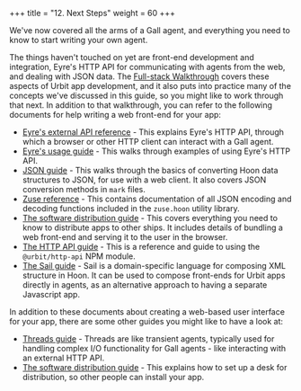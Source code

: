 +++
title = "12. Next Steps"
weight = 60
+++

We've now covered all the arms of a Gall agent, and everything you need to know
to start writing your own agent.

The things haven't touched on yet are front-end development and integration,
Eyre's HTTP API for communicating with agents from the web, and dealing with
JSON data. The [Full-stack Walkthrough](/courses/app-school-full-stack)
covers these aspects of Urbit app development, and it also puts into practice
many of the concepts we've discussed in this guide, so you might like to work
through that next. In addition to that walkthrough, you can refer to the
following documents for help writing a web front-end for your app:

- [Eyre's external API reference](/system/kernel/eyre/reference/external-api-ref) - This
  explains Eyre's HTTP API, through which a browser or other HTTP client can
  interact with a Gall agent.
- [Eyre's usage guide](/system/kernel/eyre/guides/guide) - This walks through examples of
  using Eyre's HTTP API.
- [JSON guide](/language/hoon/guides/json-guide/) - This walks through the basics of
  converting Hoon data structures to JSON, for use with a web client. It also
  covers JSON conversion methods in `mark` files.
- [Zuse reference](/language/hoon/reference/zuse) - This contains
  documentation of all JSON encoding and decoding functions included in the
  `zuse.hoon` utility library.
- [The software distribution guide](/userspace/apps/guides/software-distribution) - This covers
  everything you need to know to distribute apps to other ships. It includes
  details of bundling a web front-end and serving it to the user in the browser.
- [The HTTP API guide](/tools/http-api-guide) - This is a reference
  and guide to using the `@urbit/http-api` NPM module.
- [The Sail guide](/language/hoon/guides/sail) - Sail is a domain-specific language
  for composing XML structure in Hoon. It can be used to compose front-ends for
  Urbit apps directly in agents, as an alternative approach to having a
  separate Javascript app.

In addition to these documents about creating a web-based user interface for
your app, there are some other guides you might like to have a look at:

- [Threads guide](/userspace/threads/tutorials/basics/fundamentals) - Threads are like transient
  agents, typically used for handling complex I/O functionality for Gall
  agents - like interacting with an external HTTP API.
- [The software distribution guide](/userspace/apps/guides/software-distribution) - This explains
  how to set up a desk for distribution, so other people can install your app.
